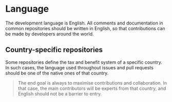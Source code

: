 Language
========

The development language is English. All comments and documentation in common repositories should be written in English, so that contributions can be made by developers around the world.


Country-specific repositories
-----------------------------

Some repositories define the tax and benefit system of a specific country. In such cases, the language used throughout issues and pull requests should be one of the native ones of that country.

> The end goal is always to maximise contributions and collaboration. In that case, the main contributors will be experts from that country, and English should not be a barrier to entry.
